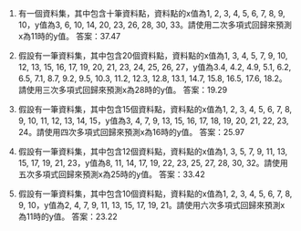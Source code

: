 1. 有一個資料集，其中包含十筆資料點，資料點的x值為1, 2, 3, 4, 5, 6, 7, 8, 9, 10，y值為3, 6, 10, 14, 20, 23, 26, 28, 30, 33。請使用二次多項式回歸來預測x為11時的y值。
答案：37.47

2. 假設有一筆資料集，其中包含20個資料點，資料點的x值為1, 3, 4, 5, 7, 9, 10, 12, 13, 15, 16, 17, 19, 20, 21, 23, 24, 25, 26, 27，y值為3.4, 4.2, 4.9, 5.1, 6.2, 6.5, 7.1, 8.7, 9.2, 9.5, 10.3, 11.2, 12.3, 12.8, 13.1, 14.7, 15.8, 16.5, 17.6, 18.2。請使用三次多項式回歸來預測x為28時的y值。
答案：19.29

3. 假設有一筆資料集，其中包含15個資料點，資料點的x值為1, 2, 3, 4, 5, 6, 7, 8, 9, 10, 11, 12, 13, 14, 15，y值為3, 4, 7, 9, 13, 15, 16, 17, 18, 19, 20, 21, 22, 23, 24。請使用四次多項式回歸來預測x為16時的y值。
答案：25.97

4. 假設有一筆資料集，其中包含12個資料點，資料點的x值為1, 3, 5, 7, 9, 11, 13, 15, 17, 19, 21, 23，y值為8, 11, 14, 17, 19, 22, 23, 25, 27, 28, 30, 32。請使用五次多項式回歸來預測x為25時的y值。
答案：33.42

5. 假設有一筆資料集，其中包含10個資料點，資料點的x值為1, 2, 3, 4, 5, 6, 7, 8, 9, 10，y值為2, 4, 7, 9, 11, 13, 15, 17, 19, 21。請使用六次多項式回歸來預測x為11時的y值。
答案：23.22